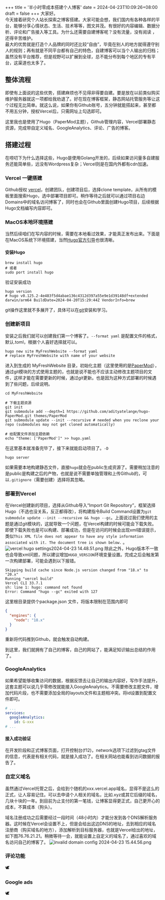 +++
title = '半小时零成本搭建个人博客'
date = 2024-04-23T10:09:26+08:00
draft = false
+++
大家好。     
今天接着研究个人站长探索之博客搭建。大家可能会想，我们国内有各种各样的平台，能够分享心情状态、生活、技术等等，图文并茂。有很好的内容编辑、数据分析、评论和广告接入等工具。为什么还需要自建博客呢？没有流量，没有阅读	，还得辛苦维护。     
最大的优势就是打造个人品牌的同时还比较“自由”，毕竟在别人的地方就得遵守别人的规则；再有就是不同平台都有自己的特色，自建博客可以当个人输出的归档；虽然没有平台推荐，但是视野可以扩展到全球，总不能分布到每个地区的专有平台，这渠道也太多了。

## 整体流程
即使有上面说的这些优势，搭建麻烦也不见得非得要自建。要是放在以前类似购买维护服务器就这一项都给我劝退了。好在现在博客框架，静态网站托管服务等让这个过程无比简单。就这么说，如果你有Github账号，五分钟就能搭起来，甚至都不用五分钟，授权Vercel后，只需网址上勾选即可。

这里我也是使用了Hugo（PaperMod主题），Github管理内容，Vercel部署静态资源，完成带自定义域名、GoogleAnalytics、评论、广告的博客。   

## 搭建过程
在唠叨下为什么选择这些，Hugo是使用Golang开发的，后续如果访问量多自建服务还能简单些，远没有Wordpress复杂；Vercel则是在国内外都有cdn加速。
### Vercel 一键搭建
Github授权 [vercel](https://vercel.com/)，创建团队，创建项目后，选择clone template，从所有的模板里面搜索Hugo，选中部署项目即可。稍作等待之后就可以通过项目右边Domains中的域名访问博客了，同时也会在Github里面创建Hugo项目，后续根据Hugo文档编写内容即可。

### MacOS本地环境搭建
当然后续咱们在写内容的时候，需要在本地看过效果，才能真正发布出来。下面是在MacOS系统下环境搭建，当然[Hugo官方引导](https://gohugo.io/getting-started/quick-start/)也很清晰。
#### 安装Hugo
```shell
brew install hugo
# 或者
sudo port install hugo
```
验证安装成功
```shell
hugo version
# hugo v0.125.2-4e483f5d4abae136c4312d397a55e9e1d39148df+extended darwin/arm64 BuildDate=2024-04-20T15:29:44Z VendorInfo=brew
```
git操作这里就不多展开了，具体可以在[git](https://git-scm.com/book/en/v2/Getting-Started-Installing-Git)安装和学习。

### 创建新项目
安装之后我们就可以创建我们第一个博客了。`--format yaml` 是配置文件的格式，默认.toml，根据个人喜好选择就可以。
```shell
hugo new site MyFreshWebsite --format yaml
# replace MyFreshWebsite with name of your website
```
进入到生成的 MyFreshWebsite 目录，初始化主题（这里使用的是[PaperMod](https://github.com/adityatelange/hugo-PaperMod?tab=readme-ov-file)），通过git模块的方式使用主题的，也就是说不能也不应该主动修改主题项目的文件，这样才能在需要更新的时候，通过git更新。也是因为这种方式部署的时候遇到了些问题，后续说明。
```shell
cd MyFreshWebsite

# 下载主题资源
git init
git submodule add --depth=1 https://github.com/adityatelange/hugo-PaperMod.git themes/PaperMod
git submodule update --init --recursive # needed when you reclone your repo (submodules may not get cloned automatically)

# 给配置文件添加主题依赖
echo "theme: ['PaperMod']" >> hugo.yaml
```
在这里基本就准备完毕了，接下来就能启动项目了。`-D`
```shell
hugo server
```
如果需要本地构建静态文件，直接`hugo`就会在public生成资源了。需要稍加注意的是public是构建之后的产物，也就是说不需要单独管理和上传Github的，可以`.gitignore`（需要创建）选择将其忽略。

### 部署到Vercel
在Vercel创建新的项目，选择从Github导入“Import Git Repository”，框架选择Hugo（不选也没关系，反正都得改），将构建指令Build Command设置为`git submodule update --init --recursive && hugo --gc`。上面说过我们使用的主题是通过git模块的，这就导致一个问题，在Vercel构建的时候可能会下载失败。即使下载失败也是可以构建、部署成功，但是在访问的时候会出现xml错误提示，类似`This XML file does not appear to have any style information associated with it. The document tree is shown below.` 。
![vercel hugo settings2024-04-23 14.48.51.png](https://s2.loli.net/2024/04/23/GM6Yor5qvhKbQe8.png)
除此之外，Hugo版本不一致也会导致xml问题，所以建议增加`HUGO_VERSION`环境变量设置。完成之后会触发第一次构建部署，可能会遇到以下报错。
```shell
Skipping build cache since Node.js version changed from "18.x" to "20.x"
Running "vercel build"
Vercel CLI 33.7.1
sh: line 1: hugo: command not found
Error: Command "hugo --gc" exited with 127
```
这里根目录提供个package.json 文件，将版本限制在范围内即可
```json
{
  "engines": {
    "node": "18.x"
  }
}
```
重新将代码推到Github，就会触发自动构建。

到这里，我们就拥有了自己的博客，自己的网站了，能满足知识输出总结的作用了。

### GoogleAnalytics
如果希望能够收集访问的数据，根据反馈去让自己的输出内容好，写作手法提升，这套主题可以说几乎零修改就能接入GoogleAnalytics。不需要修改主题文件，增加代码片段，也不需要添加全局的layouts文件和主题相冲突。将id设置到配置文件即可。
```yaml
# ...
services:
  googleAnalytics:
    id: G-xxx
# ...
```
#### 接入成功验证
在开发阶段和正式博客页面，打开控制台(f12)，network选项下过滤到gtag文件的信息，代表是有相关代码，就是接入成功了。在相关网站也能看到访问数据的报告了。

### 自定义域名
虽然通过Vercel托管之后，会给到个随机的xxx.vercel.app域名，显得不是这么的正式，让人容易记住。可以去申请个人相关的域名，比如.xyz或其它后缀的域名，几块十块的一年。到目前为止支付的第一笔钱，让博客显得更正式，自己更开心的成本，不算成本（狗头）。

域名注册成功之后需要经过一段时间（48小时内）才能分发到各个DNS解析服务器。这时候在Vercel会设置不上，但是会给出这边DNS的地址，去到相应的域名注册商（购买域名的地方），添加解析到目标服务器，也就是Vercel给出的地址，如下图76.76.21.21。稍微等待一会，就能设置上自定义的域名了，通过喜欢的域名访问自己的博客了。
![invalid domain config 2024-04-23 15.44.56.png](https://s2.loli.net/2024/04/23/RwspDPGBC1ZJWES.png)

### 评论功能
🕊
### Google ads
🕊